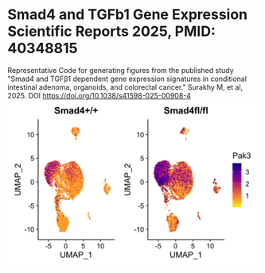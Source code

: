 # Smad4 and TGFb1 Gene Expression Scientific Reports 2025, PMID: 40348815
Representative Code for generating figures from the published study "Smad4 and TGFβ1 dependent gene expression signatures in conditional intestinal adenoma, organoids, and colorectal cancer." Surakhy M, et al, 2025. DOI https://doi.org/10.1038/s41598-025-00908-4
![Figure 1: Cell type plot](figures/Pak3_FeaturePlot.png)